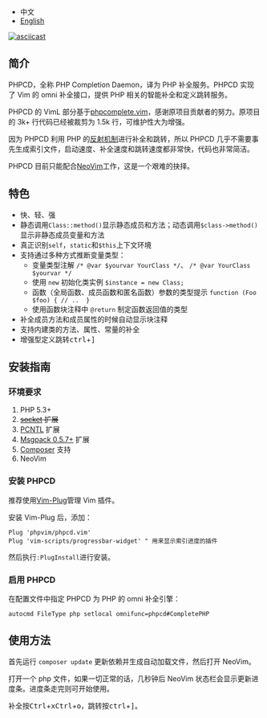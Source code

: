 - 中文
- [English](./README_en.md)

[![asciicast](https://asciinema.org/a/4dzyyjymrguylqt21igxlhhqx.png)](https://asciinema.org/a/4dzyyjymrguylqt21igxlhhqx)

## 简介

PHPCD，全称 PHP Completion Daemon，译为 PHP 补全服务。PHPCD 实现了 Vim 的 omni 补全接口，提供 PHP 相关的智能补全和定义跳转服务。

PHPCD 的 VimL 部分基于[phpcomplete.vim](https://github.com/shawncplus/phpcomplete.vim)，感谢原项目贡献者的努力。原项目的 3k+ 行代码已经被裁剪为 1.5k 行，可维护性大为增强。

因为 PHPCD 利用 PHP 的[反射机制](http://php.net/manual/en/book.reflection.php)进行补全和跳转，所以 PHPCD 几乎不需要事先生成索引文件，启动速度、补全速度和跳转速度都非常快，代码也非常简洁。

PHPCD 目前只能配合[NeoVim](http://neovim.io/)工作，这是一个艰难的抉择。

##  特色
 * 快、轻、强
 * 静态调用`Class::method()`显示静态成员和方法；动态调用`$class->method()`显示非静态成员变量和方法
 * 真正识别`self`，`static`和`$this`上下文环境
 * 支持通过多种方式推断变量类型：
     - 变量类型注解 `/* @var $yourvar YourClass */`、 `/* @var YourClass $yourvar */`
     - 使用 `new` 初始化类实例 `$instance = new Class;`
     - 函数（全局函数、成员函数和匿名函数）参数的类型提示 `function (Foo $foo) { // ..  }`
     - 使用函数块注释中 `@return` 制定函数返回值的类型
 * 补全成员方法和成员属性的时候自动显示块注释
 * 支持内建类的方法、属性、常量的补全
 * 增强型定义跳转<kbd>ctrl</kbd>+<kbd>]</kbd>

## 安装指南

### 环境要求
 1. PHP 5.3+
 2. ~~[socket](http://php.net/manual/en/book.sockets.php) 扩展~~
 3. [PCNTL](http://php.net/manual/en/book.pcntl.php) 扩展
 4. [Msgpack 0.5.7+](https://github.com/msgpack/msgpack-php) 扩展
 5. [Composer](https://getcomposer.org/) 支持
 6. NeoVim


### 安装 PHPCD

推荐使用[Vim-Plug](https://github.com/junegunn/vim-plug/blob/master/README.md)管理 Vim 插件。

安装 Vim-Plug 后，添加：

```
Plug 'phpvim/phpcd.vim'
Plug 'vim-scripts/progressbar-widget' " 用来显示索引进度的插件
```

然后执行`:PlugInstall`进行安装。

### 启用 PHPCD

在配置文件中指定 PHPCD 为 PHP 的 omni 补全引擎：

```
autocmd FileType php setlocal omnifunc=phpcd#CompletePHP
```

## 使用方法

首先运行 `composer update` 更新依赖并生成自动加载文件，然后打开 NeoVim。

打开一个 php 文件，如果一切正常的话，几秒钟后 NeoVim 状态栏会显示更新进度条。进度条走完则可开始使用。

补全按<kbd>Ctrl</kbd>+<kbd>x</kbd><kbd>Ctrl</kbd>+<kbd>o</kbd>，跳转按<kbd>ctrl</kbd>+<kbd>]</kbd>。
